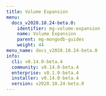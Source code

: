 ```yaml
---
title: Volume Expansion
menu:
  docs_v2020.10.24-beta.0:
    identifier: mg-volume-expansion
    name: Volume Expansion
    parent: mg-mongodb-guides
    weight: 44
menu_name: docs_v2020.10.24-beta.0
info:
  cli: v0.14.0-beta.4
  community: v0.14.0-beta.4
  enterprise: v0.1.0-beta.4
  installer: v0.14.0-beta.4
  version: v2020.10.24-beta.0
---
```


